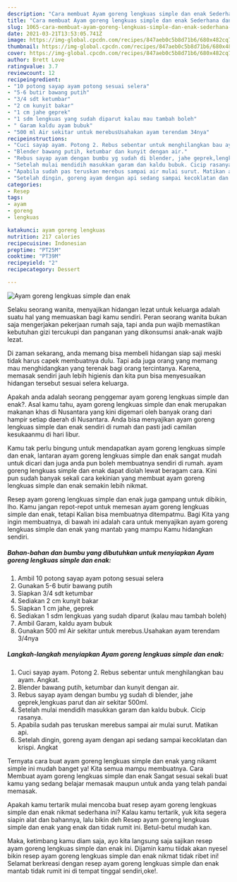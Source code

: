 ```yaml
---
description: "Cara membuat Ayam goreng lengkuas simple dan enak Sederhana dan Mudah Dibuat"
title: "Cara membuat Ayam goreng lengkuas simple dan enak Sederhana dan Mudah Dibuat"
slug: 1065-cara-membuat-ayam-goreng-lengkuas-simple-dan-enak-sederhana-dan-mudah-dibuat
date: 2021-03-21T13:53:05.741Z
image: https://img-global.cpcdn.com/recipes/847aeb0c5b8d71b6/680x482cq70/ayam-goreng-lengkuas-simple-dan-enak-foto-resep-utama.jpg
thumbnail: https://img-global.cpcdn.com/recipes/847aeb0c5b8d71b6/680x482cq70/ayam-goreng-lengkuas-simple-dan-enak-foto-resep-utama.jpg
cover: https://img-global.cpcdn.com/recipes/847aeb0c5b8d71b6/680x482cq70/ayam-goreng-lengkuas-simple-dan-enak-foto-resep-utama.jpg
author: Brett Love
ratingvalue: 3.7
reviewcount: 12
recipeingredient:
- "10 potong sayap ayam potong sesuai selera"
- "5-6 butir bawang putih"
- "3/4 sdt ketumbar"
- "2 cm kunyit bakar"
- "1 cm jahe geprek"
- "1 sdm lengkuas yang sudah diparut kalau mau tambah boleh"
- " Garam kaldu ayam bubuk"
- "500 ml Air sekitar untuk merebusUsahakan ayam terendam 34nya"
recipeinstructions:
- "Cuci sayap ayam. Potong 2. Rebus sebentar untuk menghilangkan bau ayam. Angkat."
- "Blender bawang putih, ketumbar dan kunyit dengan air."
- "Rebus sayap ayam dengan bumbu yg sudah di blender, jahe geprek,lengkuas parut dan air sekitar 500ml."
- "Setelah mulai mendidih masukkan garam dan kaldu bubuk. Cicip rasanya."
- "Apabila sudah pas teruskan merebus sampai air mulai surut. Matikan api."
- "Setelah dingin, goreng ayam dengan api sedang sampai kecoklatan dan krispi. Angkat"
categories:
- Resep
tags:
- ayam
- goreng
- lengkuas

katakunci: ayam goreng lengkuas 
nutrition: 217 calories
recipecuisine: Indonesian
preptime: "PT25M"
cooktime: "PT39M"
recipeyield: "2"
recipecategory: Dessert

---
```



![Ayam goreng lengkuas simple dan enak](https://img-global.cpcdn.com/recipes/847aeb0c5b8d71b6/680x482cq70/ayam-goreng-lengkuas-simple-dan-enak-foto-resep-utama.jpg)

Selaku seorang wanita, menyajikan hidangan lezat untuk keluarga adalah suatu hal yang memuaskan bagi kamu sendiri. Peran seorang  wanita bukan saja mengerjakan pekerjaan rumah saja, tapi anda pun wajib memastikan kebutuhan gizi tercukupi dan panganan yang dikonsumsi anak-anak wajib lezat.

Di zaman  sekarang, anda memang bisa membeli hidangan siap saji meski tidak harus capek membuatnya dulu. Tapi ada juga orang yang memang mau menghidangkan yang terenak bagi orang tercintanya. Karena, memasak sendiri jauh lebih higienis dan kita pun bisa menyesuaikan hidangan tersebut sesuai selera keluarga. 



Apakah anda adalah seorang penggemar ayam goreng lengkuas simple dan enak?. Asal kamu tahu, ayam goreng lengkuas simple dan enak merupakan makanan khas di Nusantara yang kini digemari oleh banyak orang dari hampir setiap daerah di Nusantara. Anda bisa menyajikan ayam goreng lengkuas simple dan enak sendiri di rumah dan pasti jadi camilan kesukaanmu di hari libur.

Kamu tak perlu bingung untuk mendapatkan ayam goreng lengkuas simple dan enak, lantaran ayam goreng lengkuas simple dan enak sangat mudah untuk dicari dan juga anda pun boleh membuatnya sendiri di rumah. ayam goreng lengkuas simple dan enak dapat diolah lewat beragam cara. Kini pun sudah banyak sekali cara kekinian yang membuat ayam goreng lengkuas simple dan enak semakin lebih nikmat.

Resep ayam goreng lengkuas simple dan enak juga gampang untuk dibikin, lho. Kamu jangan repot-repot untuk memesan ayam goreng lengkuas simple dan enak, tetapi Kalian bisa membuatnya ditempatmu. Bagi Kita yang ingin membuatnya, di bawah ini adalah cara untuk menyajikan ayam goreng lengkuas simple dan enak yang mantab yang mampu Kamu hidangkan sendiri.

<!--inarticleads1-->

##### Bahan-bahan dan bumbu yang dibutuhkan untuk menyiapkan Ayam goreng lengkuas simple dan enak:

1. Ambil 10 potong sayap ayam potong sesuai selera
1. Gunakan 5-6 butir bawang putih
1. Siapkan 3/4 sdt ketumbar
1. Sediakan 2 cm kunyit bakar
1. Siapkan 1 cm jahe, geprek
1. Sediakan 1 sdm lengkuas yang sudah diparut (kalau mau tambah boleh)
1. Ambil  Garam, kaldu ayam bubuk
1. Gunakan 500 ml Air sekitar untuk merebus.Usahakan ayam terendam 3/4nya




<!--inarticleads2-->

##### Langkah-langkah menyiapkan Ayam goreng lengkuas simple dan enak:

1. Cuci sayap ayam. Potong 2. Rebus sebentar untuk menghilangkan bau ayam. Angkat.
1. Blender bawang putih, ketumbar dan kunyit dengan air.
1. Rebus sayap ayam dengan bumbu yg sudah di blender, jahe geprek,lengkuas parut dan air sekitar 500ml.
1. Setelah mulai mendidih masukkan garam dan kaldu bubuk. Cicip rasanya.
1. Apabila sudah pas teruskan merebus sampai air mulai surut. Matikan api.
1. Setelah dingin, goreng ayam dengan api sedang sampai kecoklatan dan krispi. Angkat




Ternyata cara buat ayam goreng lengkuas simple dan enak yang nikamt simple ini mudah banget ya! Kita semua mampu membuatnya. Cara Membuat ayam goreng lengkuas simple dan enak Sangat sesuai sekali buat kamu yang sedang belajar memasak maupun untuk anda yang telah pandai memasak.

Apakah kamu tertarik mulai mencoba buat resep ayam goreng lengkuas simple dan enak nikmat sederhana ini? Kalau kamu tertarik, yuk kita segera siapin alat dan bahannya, lalu bikin deh Resep ayam goreng lengkuas simple dan enak yang enak dan tidak rumit ini. Betul-betul mudah kan. 

Maka, ketimbang kamu diam saja, ayo kita langsung saja sajikan resep ayam goreng lengkuas simple dan enak ini. Dijamin kamu tiidak akan nyesel bikin resep ayam goreng lengkuas simple dan enak nikmat tidak ribet ini! Selamat berkreasi dengan resep ayam goreng lengkuas simple dan enak mantab tidak rumit ini di tempat tinggal sendiri,oke!.

